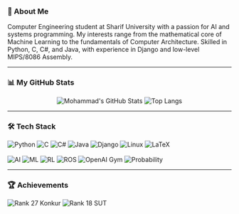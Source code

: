### 👋 About Me
Computer Engineering student at Sharif University with a passion for AI and systems programming. My interests range from the mathematical core of Machine Learning to the fundamentals of Computer Architecture. Skilled in Python, C, C#, and Java, with experience in Django and low-level MIPS/8086 Assembly.

---

### 📊 My GitHub Stats

<p align="center">
  <img src="https://github-readme-stats.vercel.app/api?username=mohammaderfanali&show_icons=true&theme=dark" alt="Mohammad's GitHub Stats" />
  <img src="https://github-readme-stats.vercel.app/api/top-langs/?username=mohammaderfanali&layout=compact&theme=dark" alt="Top Langs" />
</p>

---

### 🛠️ Tech Stack

<p align="left">
  <img src="https://img.shields.io/badge/Python-3776AB?style=for-the-badge&logo=python&logoColor=white" alt="Python" />
  <img src="https://img.shields.io/badge/C-A8B9CC?style=for-the-badge&logo=c&logoColor=white" alt="C" />
  <img src="https://img.shields.io/badge/C%23-239120?style=for-the-badge&logo=c-sharp&logoColor=white" alt="C#" />
  <img src="https://img.shields.io/badge/Java-ED8B00?style=for-the-badge&logo=openjdk&logoColor=white" alt="Java" />
  <img src="https://img.shields.io/badge/Django-092E20?style=for-the-badge&logo=django&logoColor=white" alt="Django" />
  <img src="https://img.shields.io/badge/Linux-FCC624?style=for-the-badge&logo=linux&logoColor=black" alt="Linux" />
  <img src="https://img.shields.io/badge/LaTeX-008080?style=for-the-badge&logo=latex&logoColor=white" alt="LaTeX" />
  <br><br>
  <img src="https://img.shields.io/badge/AI-Artificial_Intelligence-blue?style=for-the-badge" alt="AI" />
  <img src="https://img.shields.io/badge/ML-Machine_Learning-orange?style=for-the-badge" alt="ML" />
  <img src="https://img.shields.io/badge/RL-Reinforcement_Learning-green?style=for-the-badge" alt="RL" />
  <img src="https://img.shields.io/badge/ROS-223B63?style=for-the-badge&logo=ros&logoColor=white" alt="ROS" />
  <img src="https://img.shields.io/badge/Gym-OpenAI-0081A5?style=for-the-badge" alt="OpenAI Gym" />
  <img src="https://img.shields.io/badge/Probability_&_Stats-gray?style=for-the-badge" alt="Probability" />
</p>

---

### 🏆 Achievements

<p align="left">
  <img src="https://img.shields.io/badge/Rank_27-Iran_National_University_Entrance_Exam_(Konkur)-blue" alt="Rank 27 Konkur" />
  <img src="https://img.shields.io/badge/Rank_18-SUT_Computer_Engineering_Dept.-gray" alt="Rank 18 SUT" />
</p>
